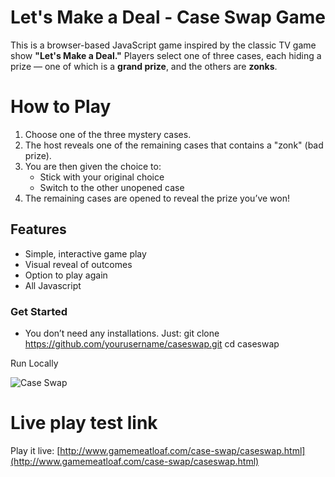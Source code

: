 # Let's Make a Deal - Case Swap Game
This is a browser-based JavaScript game inspired by the classic TV game show **"Let's Make a Deal."** Players select one of three cases, each hiding a prize — one of which is a **grand prize**, and the others are **zonks**.


# How to Play
1. Choose one of the three mystery cases.
2. The host reveals one of the remaining cases that contains a "zonk" (bad prize).
3. You are then given the choice to:
   - Stick with your original choice
   - Switch to the other unopened case
4. The remaining cases are opened to reveal the prize you’ve won!

## Features
- Simple, interactive game play
- Visual reveal of outcomes
- Option to play again
- All Javascript

### Get Started
- You don’t need any installations. Just:
git clone https://github.com/yourusername/caseswap.git
cd caseswap

Run Locally

<img src="https://www.gamemeatloaf.com/case-swap/images/caseswap.jpg" alt="Case Swap" target="blank" >


# Live play test link
Play it live:  [http://www.gamemeatloaf.com/case-swap/caseswap.html](http://www.gamemeatloaf.com/case-swap/caseswap.html)

